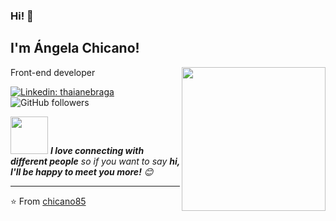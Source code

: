 ### Hi! 👋
<h2>I'm Ángela Chicano!</h2>
<img align='right' src="https://media.giphy.com/media/L1R1tvI9svkIWwpVYr/giphy.gif" width="230">
<p>Front-end developer</p>

[![Linkedin: thaianebraga](https://img.shields.io/badge/-Ángela-blue?style=flat-square&logo=Linkedin&logoColor=white&link=https://www.linkedin.com/in/angelachicanocano/)](https://www.linkedin.com/in/angelachicanocano/)
![GitHub followers](https://img.shields.io/github/followers/chicano85?label=Follow&style=social)



<img src="https://media.giphy.com/media/LnQjpWaON8nhr21vNW/giphy.gif" width="60"> <em><b>I love connecting with different people</b> so if you want to say <b>hi, I'll be happy to meet you more!</b> 😊</em>

---

⭐️ From [chicano85](https://github.com/chicano85)

<!--
**chicano85/chicano85** is a ✨ _special_ ✨ repository because its `README.md` (this file) appears on your GitHub profile.

Here are some ideas to get you started:

- 🔭 I’m currently working on ...
- 🌱 I’m currently learning ...
- 👯 I’m looking to collaborate on ...
- 🤔 I’m looking for help with ...
- 💬 Ask me about ...
- 📫 How to reach me: ...
- 😄 Pronouns: ...
- ⚡ Fun fact: ...
-->
